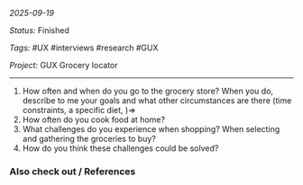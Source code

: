 *2025-09-19*

*Status:* Finished

*Tags:* #UX #interviews #research #GUX

*Project:* GUX Grocery locator

<hr>

1. How often and when do you go to the grocery store? When you do, describe to me your goals and what other circumstances are there (time constraints, a specific diet, )=>
2. How often do you cook food at home?
3. What challenges do you experience when shopping? When selecting and gathering the groceries to buy?
4. How do you think these challenges could be solved?

### Also check out / References